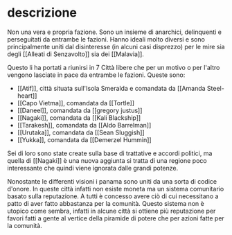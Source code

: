 # descrizione
Non una vera e propria fazione. Sono un insieme di anarchici, delinquenti e perseguitati da entrambe le fazioni. Hanno ideali molto diversi e sono principalmente uniti dal disinteresse (in alcuni casi disprezzo) per le mire sia degli [[Alleati di Senzavolto]] sia dei [[Malavia]].

Questo li ha portati a riunirsi in 7 Città libere che per un motivo o per l'altro vengono lasciate in pace da entrambe le fazioni. Queste sono:
- [[Atif]], città situata sull'Isola Smeralda e comandata da [[Amanda Steel-heart]]
- [[Capo Vietma]], comandata da [[Tortle]]
- [[Daneel]], comandata da [[gregory justus]]
- [[Nagaki]], comandata da [[Kali Blackship]]
- [[Tarakesh]], comandata da [[Aldo Barrelman]]
- [[Urutaka]], comandata da [[Sean Sluggish]]
- [[Yukka]], comandata da [[Demerzel Hummin]]

Sei di loro sono state create sulla base di trattative e accordi politici, ma quella di [[Nagaki]] è una nuova aggiunta si tratta di una regione poco interessante che quindi viene ignorata dalle grandi potenze.

Nonostante le differenti visioni i panama sono uniti da una sorta di codice d'onore.
In queste città infatti non esiste moneta ma un sistema comunitario basato sulla reputazione. A tutti è concesso avere ciò di cui necessitano a patto di aver fatto abbastanza per la comunità. Questo sistema non è utopico come sembra, infatti in alcune città si ottiene più reputazione per favori fatti a gente al vertice della piramide di potere che per azioni fatte per la comunità.